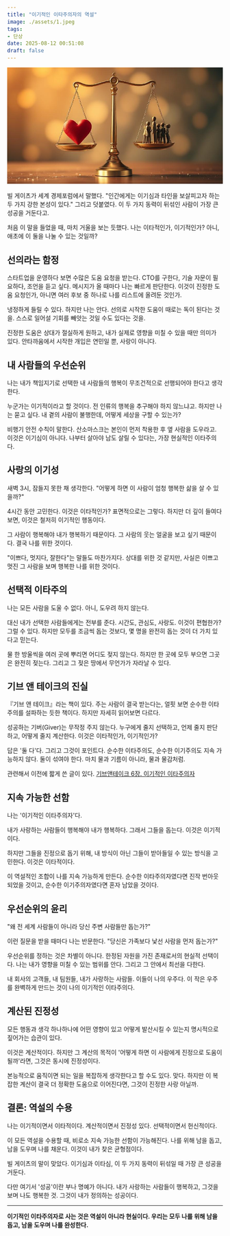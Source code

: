 ```yaml
---
title: "이기적인 이타주의자의 역설"
image: ./assets/1.jpeg
tags:
- 단상
date: 2025-08-12 00:51:08
draft: false
---
```


![hero](./assets/1.jpeg)

빌 게이츠가 세계 경제포럼에서 말했다. "인간에게는 이기심과 타인을 보살피고자 하는 두 가지 강한 본성이 있다." 그리고 덧붙였다. 이 두 가지 동력이 뒤섞인 사람이 가장 큰 성공을 거둔다고.

처음 이 말을 들었을 때, 마치 거울을 보는 듯했다. 나는 이타적인가, 이기적인가? 아니, 애초에 이 둘을 나눌 수 있는 것일까?

## 선의라는 함정

스타트업을 운영하다 보면 수많은 도움 요청을 받는다. CTO를 구한다, 기술 자문이 필요하다, 조언을 듣고 싶다. 메시지가 올 때마다 나는 빠르게 판단한다. 이것이 진정한 도움 요청인가, 아니면 여러 후보 중 하나로 나를 리스트에 올려둔 것인가.

냉정하게 들릴 수 있다. 하지만 나는 안다. 선의로 시작한 도움이 때로는 독이 된다는 것을. 스스로 일어설 기회를 빼앗는 것일 수도 있다는 것을.

진정한 도움은 상대가 절실하게 원하고, 내가 실제로 영향을 미칠 수 있을 때만 의미가 있다. 안타까움에서 시작한 개입은 연민일 뿐, 사랑이 아니다.

## 내 사람들의 우선순위

나는 내가 책임지기로 선택한 내 사람들의 행복이 무조건적으로 선행되어야 한다고 생각한다.

누군가는 이기적이라고 할 것이다. 전 인류의 행복을 추구해야 하지 않느냐고. 하지만 나는 묻고 싶다. 내 곁의 사람이 불행한데, 어떻게 세상을 구할 수 있는가?

비행기 안전 수칙이 말한다. 산소마스크는 본인이 먼저 착용한 후 옆 사람을 도우라고. 이것은 이기심이 아니다. 나부터 살아야 남도 살릴 수 있다는, 가장 현실적인 이타주의다.

## 사랑의 이기성

새벽 3시, 잠들지 못한 채 생각한다. "어떻게 하면 이 사람이 엄청 행복한 삶을 살 수 있을까?"

4시간 동안 고민한다. 이것은 이타적인가? 표면적으로는 그렇다. 하지만 더 깊이 들여다보면, 이것은 철저히 이기적인 행동이다.

그 사람이 행복해야 내가 행복하기 때문이다. 그 사람의 웃는 얼굴을 보고 싶기 때문이다. 결국 나를 위한 것이다.

"이쁘다, 멋지다, 잘한다"는 말들도 마찬가지다. 상대를 위한 것 같지만, 사실은 이쁘고 멋진 그 사람을 보며 행복한 나를 위한 것이다.

## 선택적 이타주의

나는 모든 사람을 도울 수 없다. 아니, 도우려 하지 않는다.

대신 내가 선택한 사람들에게는 전부를 준다. 시간도, 관심도, 사랑도. 이것이 편협한가? 그럴 수 있다. 하지만 모두를 조금씩 돕는 것보다, 몇 명을 완전히 돕는 것이 더 가치 있다고 믿는다.

물 한 방울씩을 여러 곳에 뿌리면 어디도 젖지 않는다. 하지만 한 곳에 모두 부으면 그곳은 완전히 젖는다. 그리고 그 젖은 땅에서 무언가가 자라날 수 있다.

## 기브 앤 테이크의 진실

『기브 앤 테이크』라는 책이 있다. 주는 사람이 결국 받는다는, 얼핏 보면 순수한 이타주의를 설파하는 듯한 책이다. 하지만 자세히 읽어보면 다르다.

성공하는 기버(Giver)는 무작정 주지 않는다. 누구에게 줄지 선택하고, 언제 줄지 판단하고, 어떻게 줄지 계산한다. 이것은 이타적인가, 이기적인가?

답은 '둘 다'다. 그리고 그것이 포인트다. 순수한 이타주의도, 순수한 이기주의도 지속 가능하지 않다. 둘이 섞여야 한다. 마치 물과 기름이 아니라, 물과 물감처럼.

관련해서 이전에 짧게 쓴 글이 있다. [기브앤테이크 6장. 이기적인 이타주의자](/기브앤테이크-6장-이기적인-이타주의자/)

## 지속 가능한 선함

나는 '이기적인 이타주의자'다.

내가 사랑하는 사람들이 행복해야 내가 행복하다. 그래서 그들을 돕는다. 이것은 이기적이다.

하지만 그들을 진정으로 돕기 위해, 내 방식이 아닌 그들이 받아들일 수 있는 방식을 고민한다. 이것은 이타적이다.

이 역설적인 조합이 나를 지속 가능하게 만든다. 순수한 이타주의자였다면 진작 번아웃되었을 것이고, 순수한 이기주의자였다면 혼자 남았을 것이다.

## 우선순위의 윤리

"왜 전 세계 사람들이 아니라 당신 주변 사람들만 돕는가?"

이런 질문을 받을 때마다 나는 반문한다. "당신은 가족보다 낯선 사람을 먼저 돕는가?"

우선순위를 정하는 것은 차별이 아니다. 한정된 자원을 가진 존재로서의 현실적 선택이다. 나는 내가 영향을 미칠 수 있는 범위를 안다. 그리고 그 안에서 최선을 다한다.

내 회사의 고객들, 내 팀원들, 내가 사랑하는 사람들. 이들이 나의 우주다. 이 작은 우주를 완벽하게 만드는 것이 나의 이기적인 이타주의다.

## 계산된 진정성

모든 행동과 생각 하나하나에 어떤 영향이 있고 어떻게 발산시킬 수 있는지 명시적으로 짚어가는 습관이 있다.

이것은 계산적이다. 하지만 그 계산의 목적이 '어떻게 하면 이 사람에게 진정으로 도움이 될까'라면, 그것은 동시에 진정성이다.

본능적으로 움직이면 되는 일을 복잡하게 생각한다고 할 수도 있다. 맞다. 하지만 이 복잡한 계산이 결국 더 정확한 도움으로 이어진다면, 그것이 진정한 사랑 아닐까.

## 결론: 역설의 수용

나는 이기적이면서 이타적이다. 계산적이면서 진정성 있다. 선택적이면서 헌신적이다.

이 모든 역설을 수용할 때, 비로소 지속 가능한 선함이 가능해진다. 나를 위해 남을 돕고, 남을 도우며 나를 채운다. 이것이 내가 찾은 균형점이다.

빌 게이츠의 말이 맞았다. 이기심과 이타심, 이 두 가지 동력이 뒤섞일 때 가장 큰 성공을 거둔다.

다만 여기서 '성공'이란 부나 명예가 아니다. 내가 사랑하는 사람들이 행복하고, 그것을 보며 나도 행복한 것. 그것이 내가 정의하는 성공이다.

----

**이기적인 이타주의자로 사는 것은 역설이 아니라 현실이다. 우리는 모두 나를 위해 남을 돕고, 남을 도우며 나를 완성한다.**